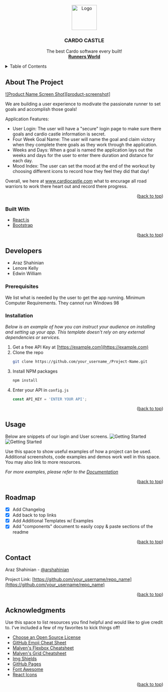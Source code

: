 <div id="top"></div>

<!-- PROJECT LOGO -->
<br />
<div align="center">
  <a href="TBD">
    <img src="images/logo.png" alt="Logo" width="80" height="80">
  </a>

  <h3 align="center">CARDO CASTLE</h3>

  <p align="center">
    The best Cardo software every built!
    <br />
    <a href="https://en.wikipedia.org/wiki/Runner's_World"><strong>Runners World</strong></a>       
  </p>
</div>



<!-- TABLE OF CONTENTS -->
<details>
  <summary>Table of Contents</summary>
  <ol>
    <li>
      <a href="#about-the-project">About The Project</a>
      <ul>
        <li><a href="#built-with">Built With</a></li>
      </ul>
    </li>
    <li>
      <a href="#getting-started">Getting Started</a>
      <ul>
        <li><a href="#prerequisites">Prerequisites</a></li>
        <li><a href="#installation">Installation</a></li>
      </ul>
    </li>
    <li><a href="#usage">Usage</a></li>
    <li><a href="#roadmap">Roadmap</a></li>
    <li><a href="#contributing">Contributing</a></li>
    <li><a href="#license">License</a></li>
    <li><a href="#contact">Contact</a></li>
    <li><a href="#acknowledgments">Acknowledgments</a></li>
  </ol>
</details>

<!-- ABOUT THE PROJECT -->
## About The Project

[![Product Name Screen Shot][product-screenshot]](https://example.com)

We are building a user experience to modivate the passionate runner to set goals and accomplish those goals!

Application Features:
* User Login: The user will have a "secure" login page to make sure there goals and cardio castle information is secret.
* Four Week Goal Name: The user will name the goal and claim victory when they complete there goals as they work through the application.
* Weeks and Days: When a goal is named the application lays out the weeks and days for the user to enter there duration and distance for each day.
* Mood Index: The user can set the mood at the end of the workout by choosing different icons to record how they feel they did that day!

Overall, we here at www.cardiocastle.com what to encurage all road warriors to work there heart out and record there progress.

<p align="right">(<a href="#top">back to top</a>)</p>

### Built With

* [React.js](https://reactjs.org/)
* [Bootstrap](https://getbootstrap.com)

<p align="right">(<a href="#top">back to top</a>)</p>

## Developers

* Araz Shahinian
* Lenore Kelly
* Edwin William

### Prerequisites

We list what is needed by the user to get the app running.  Minimum Computer Requirements. They cannot run Windows 98

### Installation

_Below is an example of how you can instruct your audience on installing and setting up your app. This template doesn't rely on any external dependencies or services._

1. Get a free API Key at [https://example.com](https://example.com)
2. Clone the repo
   ```sh
   git clone https://github.com/your_username_/Project-Name.git
   ```
3. Install NPM packages
   ```sh
   npm install
   ```
4. Enter your API in `config.js`
   ```js
   const API_KEY = 'ENTER YOUR API';
   ```

<p align="right">(<a href="#top">back to top</a>)</p>



<!-- USAGE EXAMPLES -->
## Usage
Below are snippets of our login and User screens.
![Getting Started](./public/Capture-cardio_castle.JPG)
![Getting Started](./public/Capture-Login_page.JPG)

Use this space to show useful examples of how a project can be used. Additional screenshots, code examples and demos work well in this space. You may also link to more resources.

_For more examples, please refer to the [Documentation](https://example.com)_

<p align="right">(<a href="#top">back to top</a>)</p>



<!-- ROADMAP -->
## Roadmap

- [x] Add Changelog
- [x] Add back to top links
- [x] Add Additional Templates w/ Examples
- [x] Add "components" document to easily copy & paste sections of the readme

<p align="right">(<a href="#top">back to top</a>)</p>

<!-- CONTACT -->
## Contact

Araz Shahinian - [@arshahinian](arshahinian@gmail.com)

Project Link: [https://github.com/your_username/repo_name](https://github.com/your_username/repo_name)

<p align="right">(<a href="#top">back to top</a>)</p>

<!-- ACKNOWLEDGMENTS -->
## Acknowledgments

Use this space to list resources you find helpful and would like to give credit to. I've included a few of my favorites to kick things off!

* [Choose an Open Source License](https://choosealicense.com)
* [GitHub Emoji Cheat Sheet](https://www.webpagefx.com/tools/emoji-cheat-sheet)
* [Malven's Flexbox Cheatsheet](https://flexbox.malven.co/)
* [Malven's Grid Cheatsheet](https://grid.malven.co/)
* [Img Shields](https://shields.io)
* [GitHub Pages](https://pages.github.com)
* [Font Awesome](https://fontawesome.com)
* [React Icons](https://react-icons.github.io/react-icons/search)

<p align="right">(<a href="#top">back to top</a>)</p>